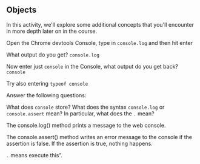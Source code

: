 ## Objects

In this activity, we'll explore some additional concepts that you'll encounter in more depth later on in the course.

Open the Chrome devtools Console, type in `console.log` and then hit enter

What output do you get?
`console.log`

Now enter just `console` in the Console, what output do you get back?
`console` 

Try also entering `typeof console`

Answer the following questions:

What does `console` store?
What does the syntax `console.log` or `console.assert` mean? In particular, what does the `.` mean?

The console.log() method prints a message to the web console. 

The console.assert() method writes an error message to the console if the assertion is false. If the assertion is true, nothing happens.

`.` means execute this”. 